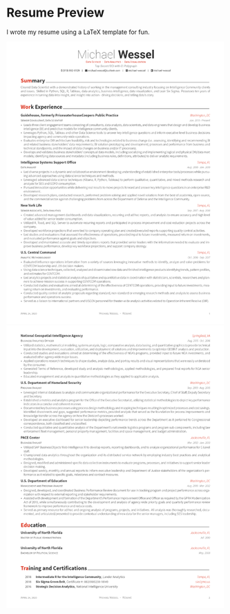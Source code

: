# Resume Preview
I wrote my resume using a LaTeX template for fun.

 ![resume-0](/static/resume-0.PNG)
 ![resume-1](/static/resume-1.PNG)